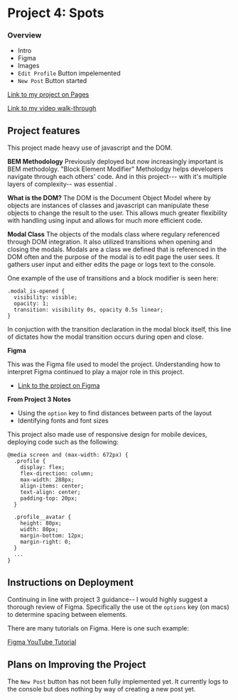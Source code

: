 # Project 4: Spots

### Overview

<!-- >
To do:
0) mention the usefulness of branches in the project
1) walkthrough video in Streamlabs
2) insert a video showing the transitions and highlighting transition code
3) work on plans for improving the projects

-->

- Intro
- Figma
- Images
- `Edit Profile` Button impelemented
- `New Post` Button started

[Link to my project on Pages](https://dylan-tex.github.io/se_project_spots/)

<!-- >
walkthrough video here
-->

[Link to my video walk-through](https://youtu.be/JNd820fExMw)

## Project features

This project made heavy use of javascript and the DOM.

**BEM Methodology**
Previously deployed but now increasingly important is BEM methodolgy. "Block Element Modifier" Metholodgy helps developers navigate through each others' code. And in this project--- with it's multiple layers of complexity-- was essential .

**What is the DOM?**
The DOM is the Document Object Model where by objects are instances of classes and javascript can manipulate these objects to change the result to the user. This allows much greater flexibility with handling using input and allows for much more efficient code.

**Modal Class**
The objects of the modals class where regulary referenced through DOM integration. It also utilized transitions when opening and closing the modals. Modals are a class we defined that is referenced in the DOM often and the purpose of the modal is to edit page the user sees. It gathers user input and either edits the page or logs text to the console.

One example of the use of transitions and a block modifier is seen here:

```
.modal_is-opened {
  visibility: visible;
  opacity: 1;
  transition: visibility 0s, opacity 0.5s linear;
}
```

In conjuction with the transition declaration in the modal block itself, this line of dictates how the modal transition occurs during open and close.

**Figma**

This was the Figma file used to model the project. Understanding how to interpret Figma continued to play a major role in this project.

- [Link to the project on Figma](https://www.figma.com/design/rGnA0eBcxYVOpA4bxmqlyu/Sprint-4-Project-Spots---March-2025?node-id=0-1&p=f)

**From Project 3 Notes**

- Using the `option` key to find distances between parts of the layout
- Identifying fonts and font sizes

This project also made use of responsive design for mobile devices, deploying code such as the following:

```
@media screen and (max-width: 672px) {
  .profile {
    display: flex;
    flex-direction: column;
    max-width: 288px;
    align-items: center;
    text-align: center;
    padding-top: 20px;
  }

  .profile__avatar {
    height: 80px;
    width: 80px;
    margin-bottom: 12px;
    margin-right: 0;
  }
  ...
}
```

## Instructions on Deployment

<!--

Adjust this
-->

Continuing in line with project 3 guidance-- I would highly suggest a thorough review of Figma. Specifically the use ot the `options` key (on macs) to determine spacing between elements.

There are many tutorials on Figma. Here is one such example:

[Figma YouTube Tutorial](https://www.youtube.com/watch?v=To_ADCVSg5g)

## Plans on Improving the Project

The `New Post` button has not been fully implemented yet. It currently logs to the console but does nothing by way of creating a new post yet.
